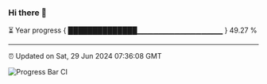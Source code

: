 ### Hi there 👋

⏳ Year progress { ██████████████▁▁▁▁▁▁▁▁▁▁▁▁▁▁▁▁ } 49.27 %

---

⏰ Updated on Sat, 29 Jun 2024 07:36:08 GMT

![Progress Bar CI](https://github.com/IshwaranRudhara/GIT-ACTION/workflows/Progress%20Bar%20CI/badge.svg)

